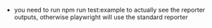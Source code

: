 - you need to run npm run test:example to actually see the reporter outputs, otherwise playwright will use the standard reporter
